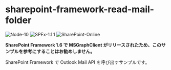# sharepoint-framework-read-mail-folder

![Node-10](https://img.shields.io/badge/Node-10-green)
![SPFx-1.1.1](https://img.shields.io/badge/SPFx-1.1.1-green)
![SharePoint-Online](https://img.shields.io/badge/SharePoint-Online-blue.svg)

**SharePoint Framework 1.6 で MSGraphClient がリリースされたため、このサンプルを参考にすることはお勧めしません。**

SharePoint Framework で Outlook Mail API を呼び出すサンプルです。
